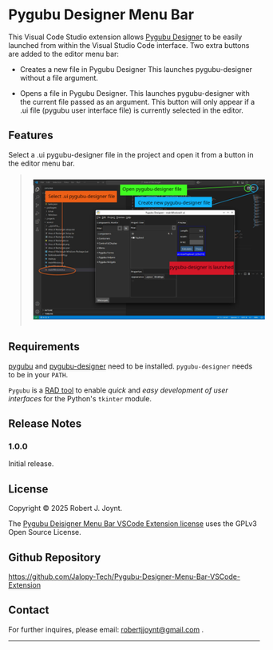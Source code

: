 # Pygubu Designer Menu Bar

This Visual Code Studio extension allows [Pygubu Designer](https://github.com/alejandroautalan/pygubu-designer) to be easily launched from within the Visual Studio Code interface. Two extra buttons are added to the editor menu bar:

- Creates a new file in Pygubu Designer This launches pygubu-designer without a file argument.

- Opens a file in Pygubu Designer. This launches pygubu-designer with the current file passed as an argument. This button will only appear if a .ui file (pygubu user interface file) is currently selected in the editor.

## Features

Select a .ui pygubu-designer file in the project and open it from a button in the editor menu bar.

> <img src="https://github.com/Jalopy-Tech/Pygubu-Designer-Menu-Bar-VSCode-Extension/blob/master/images/screenshot-features.jpg?raw=true" style="align:left; padding:10px;" />

## Requirements

[pygubu](https://github.com/alejandroautalan/pygubu) and [pygubu-designer](https://github.com/alejandroautalan/pygubu-designer) need to be installed. `pygubu-designer` needs to be in your `PATH`.

`Pygubu` is a [RAD tool](https://en.wikipedia.org/wiki/Rapid_application_development) to enable *quick* and *easy development of user interfaces* for the Python's `tkinter` module.

## Release Notes

### 1.0.0

Initial release.

## License

Copyright &copy; 2025 Robert J. Joynt.

The <a href="https://github.com/Jalopy-Tech/Pygubu-Designer-Menu-Bar-VSCode-Extension/blob/master/LICENSE.md">Pygubu Deisigner Menu Bar VSCode Extension license</a> uses the GPLv3 Open Source License.

## Github Repository
https://github.com/Jalopy-Tech/Pygubu-Designer-Menu-Bar-VSCode-Extension


## Contact

For further inquires, please email: robertjjoynt@gmail.com .



---

